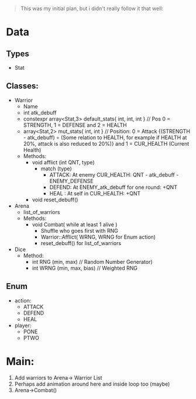 > This was my initial plan, but i didn't really follow it that well:

# Data
## Types
  - Stat
## Classes:
  - Warrior
    - Name
    - int atk_debuff
    - constexpr array<Stat,3> default_stats{ int, int, int } // Pos 0 = STRENGTH, 1 = DEFENSE and 2 = HEALTH
    - array<Stat,2> mut_stats{ int, int } // Position: 0 = Attack {(STRENGTH - atk_debuff) ∘ (Some relation to HEALTH,
for example if HEALTH at 20%, attack is also reduced to 20%)} and 1 = CUR_HEALTH (Current Health)
    - Methods:
      - void afflict (int QNT, type) 
         - match (type)
           - ATTACK: At enemy CUR_HEALTH: QNT - atk_debuff - ENEMY_DEFENSE
           - DEFEND: At ENEMY_atk_debuff for one round: +QNT
           - HEAL  : At self in CUR_HEALTH: +QNT
      - void reset_debuff()
  - Arena
    - list_of_warriors
    - Methods:
      - void Combat( while at least 1 alive )
        - Shuffle who goes first with RNG
        - Warrior::Afflict( WRNG, WRNG for Enum action)
        - reset_debuff() for list_of_warriors
  - Dice
    - Method:
        - int RNG (min, max) // Random Number Generator)
        - int WRNG (min, max, bias) // Weighted RNG
## Enum
  - action:
    - ATTACK
    - DEFEND
    - HEAL
  - player:
    - PONE
    - PTWO
# Main:
  1. Add warriors to Arena-> Warrior List
  1. Perhaps add animation around here and inside loop too (maybe)
  3. Arena->Combat()

